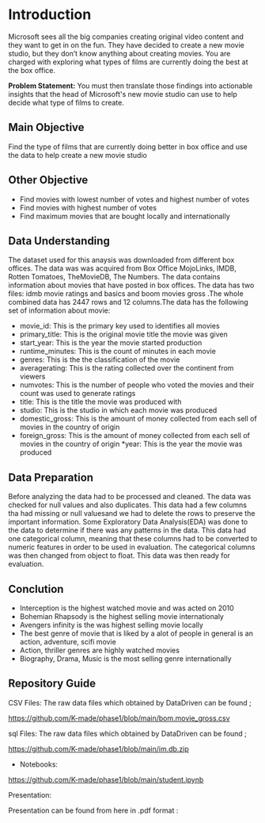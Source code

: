 # Introduction
Microsoft sees all the big companies creating original video content and they want to get in on the fun. They have decided to create a new movie studio, but they don’t know anything about creating movies. You are charged with exploring what types of films are currently doing the best at the box office.

**Problem Statement:** You must then translate those findings into actionable insights that the head of Microsoft's new movie studio can use to help decide what type of films to create.

## Main Objective
 Find the type of films that are currently doing better in box office and use the data to help create a new movie studio

## Other Objective
* Find movies with lowest number of votes and highest number of votes
* Find movies with highest number of votes
* Find maximum movies that are bought locally and internationally

## Data Understanding
 The dataset used for this anaysis was downloaded from different box offices. The data was was acquired from Box Office MojoLinks, IMDB, Rotten Tomatoes, TheMovieDB, The Numbers. The data contains information about movies that have posted in box offices. The data has two files: idmb movie ratings and basics and boom movies gross .The whole combined data has 2447 rows and 12 columns.The data has the following set of information about movie:
*  movie_id: This is the primary key used to identifies all movies
* primary_title: This is the original movie title the movie was given
* start_year: This is the year the movie started production
* runtime_minutes: This is the count of minutes in each movie  
* genres: This is the the classification of the movie
* averagerating: This is the rating collected over the continent from viewers
* numvotes: This is the number of people who voted the movies and their  count was used to generate ratings
* title: This is the title the movie was produced with
* studio: This is the studio in which each movie was produced
* domestic_gross: This is the amount of money collected from each sell of movies in the country of origin 
* foreign_gross:    This is the amount of money collected from each sell of movies in the country of origin
*year: This is the year the movie was produced

## Data Preparation
Before analyzing the data had to be processed and cleaned. The data was checked for null values and also duplicates. This data had a few columns tha had missing or null valuesand we had to delete the rows to preserve the important information. Some Exploratory Data Analysis(EDA) was done to the data to determine if there was any patterns in the data. This data had one categorical column, meaning that these columns had to be converted to numeric features in order to be used in evaluation. The categorical columns was then changed from object to float. This data was then ready for evaluation.

## Conclution
* Interception is the highest watched movie and was acted on 2010
* Bohemian Rhapsody is the highest selling movie internationaly
* Avengers infinity is the was highest selling movie locally
* The best genre of movie that is liked by a alot of people in general is an  action, adventure, scifi movie
* Action, thriller genres are highly watched movies 
* Biography, Drama, Music is the most selling genre internationally

## Repository Guide
CSV Files:
The raw data files which obtained by DataDriven can be found ;

https://github.com/K-made/phase1/blob/main/bom.movie_gross.csv

sql Files:
The raw data files which obtained by DataDriven can be found ;

https://github.com/K-made/phase1/blob/main/im.db.zip

* Notebooks:

https://github.com/K-made/phase1/blob/main/student.ipynb

Presentation:

Presentation can be found from here in .pdf format :





